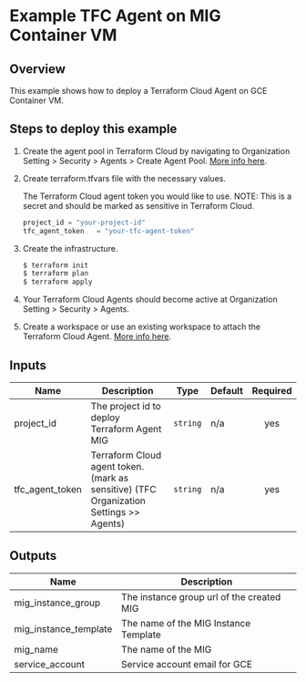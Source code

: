 # Example TFC Agent on MIG Container VM

## Overview

This example shows how to deploy a Terraform Cloud Agent on GCE Container VM.

## Steps to deploy this example

1. Create the agent pool in Terraform Cloud by navigating to Organization Setting > Security > Agents > Create Agent Pool.
   [More info here](https://developer.hashicorp.com/terraform/cloud-docs/agents/agent-pools#create-an-agent-pool).
  
2. Create terraform.tfvars file with the necessary values.

    The Terraform Cloud agent token you would like to use. NOTE: This is a secret and should be marked as sensitive in Terraform Cloud.

    ```tf
    project_id = "your-project-id"
    tfc_agent_token   = "your-tfc-agent-token"
    ```

3. Create the infrastructure.

    ```sh
    $ terraform init
    $ terraform plan
    $ terraform apply
    ```

4. Your Terraform Cloud Agents should become active at Organization Setting > Security > Agents.
  
5. Create a workspace or use an existing workspace to attach the Terraform Cloud Agent.
   [More info here](https://developer.hashicorp.com/terraform/cloud-docs/agents/agent-pools#configure-workspaces-to-use-the-agent).



<!-- BEGINNING OF PRE-COMMIT-TERRAFORM DOCS HOOK -->
## Inputs

| Name | Description | Type | Default | Required |
|------|-------------|------|---------|:--------:|
| project\_id | The project id to deploy Terraform Agent MIG | `string` | n/a | yes |
| tfc\_agent\_token | Terraform Cloud agent token. (mark as sensitive) (TFC Organization Settings >> Agents) | `string` | n/a | yes |

## Outputs

| Name | Description |
|------|-------------|
| mig\_instance\_group | The instance group url of the created MIG |
| mig\_instance\_template | The name of the MIG Instance Template |
| mig\_name | The name of the MIG |
| service\_account | Service account email for GCE |

 <!-- END OF PRE-COMMIT-TERRAFORM DOCS HOOK -->
